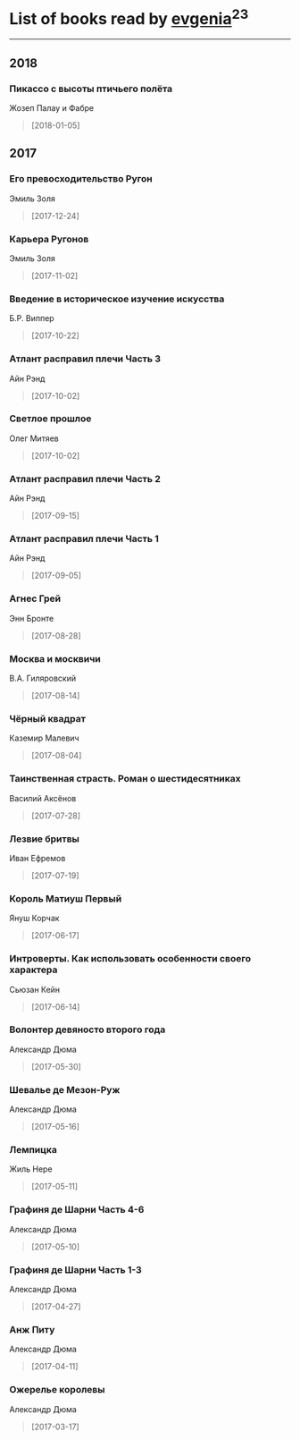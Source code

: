 # List of books read by [evgenia](https://www.facebook.com/app_scoped_user_id/100004430323900/)<sup>23</sup>
---

## 2018

### Пикассо с высоты птичьего полёта
Жозеп Палау и Фабре
> [2018-01-05] 



## 2017

### Его превосходительство Ругон
Эмиль Золя
> [2017-12-24] 


### Карьера Ругонов
Эмиль Золя
> [2017-11-02] 


### Введение в историческое изучение искусства
Б.Р. Виппер
> [2017-10-22] 


### Атлант расправил плечи Часть 3
Айн Рэнд
> [2017-10-02] 


### Светлое прошлое
Олег Митяев
> [2017-10-02] 


### Атлант расправил плечи Часть 2
Айн Рэнд
> [2017-09-15] 


### Атлант расправил плечи Часть 1
Айн Рэнд
> [2017-09-05] 


### Агнес Грей
Энн Бронте
> [2017-08-28] 


### Москва и москвичи
В.А. Гиляровский
> [2017-08-14] 


### Чёрный квадрат
Каземир Малевич
> [2017-08-04] 


### Таинственная страсть. Роман о шестидесятниках
Василий Аксёнов
> [2017-07-28] 


### Лезвие бритвы
Иван Ефремов
> [2017-07-19] 


### Король Матиуш Первый
Януш Корчак
> [2017-06-17] 


### Интроверты. Как использовать особенности своего характера
Сьюзан Кейн
> [2017-06-14] 


### Волонтер девяносто второго года
Александр Дюма
> [2017-05-30] 


### Шевалье де Мезон-Руж
Александр Дюма
> [2017-05-16] 


### Лемпицка
Жиль Нере
> [2017-05-11] 


### Графиня де Шарни Часть 4-6
Александр Дюма
> [2017-05-10] 


### Графиня де Шарни Часть 1-3
Александр Дюма
> [2017-04-27] 


### Анж Питу
Александр Дюма
> [2017-04-11] 


### Ожерелье королевы
Александр Дюма
> [2017-03-17] 





